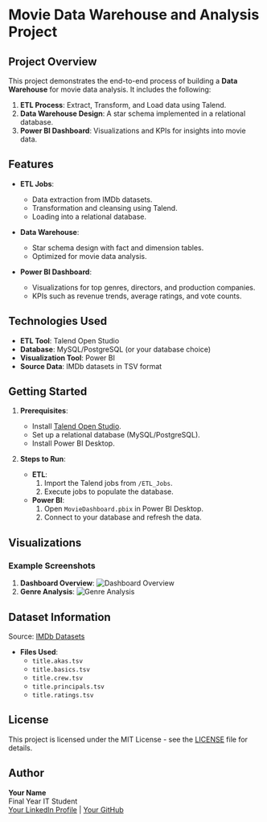 # Movie Data Warehouse and Analysis Project

## Project Overview
This project demonstrates the end-to-end process of building a **Data Warehouse** for movie data analysis. It includes the following:
1. **ETL Process**: Extract, Transform, and Load data using Talend.
2. **Data Warehouse Design**: A star schema implemented in a relational database.
3. **Power BI Dashboard**: Visualizations and KPIs for insights into movie data.

## Features
- **ETL Jobs**:
  - Data extraction from IMDb datasets.
  - Transformation and cleansing using Talend.
  - Loading into a relational database.

- **Data Warehouse**:
  - Star schema design with fact and dimension tables.
  - Optimized for movie data analysis.

- **Power BI Dashboard**:
  - Visualizations for top genres, directors, and production companies.
  - KPIs such as revenue trends, average ratings, and vote counts.

## Technologies Used
- **ETL Tool**: Talend Open Studio
- **Database**: MySQL/PostgreSQL (or your database choice)
- **Visualization Tool**: Power BI
- **Source Data**: IMDb datasets in TSV format

## Getting Started
1. **Prerequisites**:
   - Install [Talend Open Studio](https://www.talend.com/products/talend-open-studio/).
   - Set up a relational database (MySQL/PostgreSQL).
   - Install Power BI Desktop.

2. **Steps to Run**:
   - **ETL**:
     1. Import the Talend jobs from `/ETL_Jobs`.
     2. Execute jobs to populate the database.
   - **Power BI**:
     1. Open `MovieDashboard.pbix` in Power BI Desktop.
     2. Connect to your database and refresh the data.

## Visualizations
### Example Screenshots
1. **Dashboard Overview**:
   ![Dashboard Overview](PowerBI_Dashboard/screenshots/dashboard_overview.png)
2. **Genre Analysis**:
   ![Genre Analysis](PowerBI_Dashboard/screenshots/genre_analysis.png)

## Dataset Information
Source: [IMDb Datasets](https://www.imdb.com/interfaces/)

- **Files Used**:
  - `title.akas.tsv`
  - `title.basics.tsv`
  - `title.crew.tsv`
  - `title.principals.tsv`
  - `title.ratings.tsv`

## License
This project is licensed under the MIT License - see the [LICENSE](LICENSE) file for details.

## Author
**Your Name**  
Final Year IT Student  
[Your LinkedIn Profile](https://www.linkedin.com) | [Your GitHub](https://github.com)
